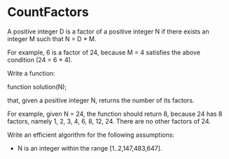 # CountFactors

A positive integer D is a factor of a positive integer N if there exists an integer M such that N = D \* M.

For example, 6 is a factor of 24, because M = 4 satisfies the above condition (24 = 6 \* 4).

Write a function:

function solution(N);

that, given a positive integer N, returns the number of its factors.

For example, given N = 24, the function should return 8, because 24 has 8 factors, namely 1, 2, 3, 4, 6, 8, 12, 24. There are no other factors of 24.

Write an efficient algorithm for the following assumptions:

- N is an integer within the range [1..2,147,483,647].
